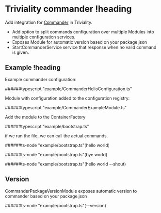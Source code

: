 # Triviality commander !heading

Add integration for [Commander](https://www.npmjs.com/package/commander) in Triviality.

- Add option to split commands configuration over multiple Modules into multiple configuration services.
- Exposes Module for automatic version based on your package.json
- StartCommanderService service that response when no valid command is given. 
  
## Example !heading
 
Example commander configuration:

######typescript "example/CommanderHelloConfiguration.ts"

Module with configuration added to the configuration registry: 

######typescript "example/CommanderExampleModule.ts"

Add the module to the ContainerFactory

######typescript "example/bootstrap.ts"

if we run the file, we can call the actual commands.

######ts-node "example/bootstrap.ts"(hello world)

######ts-node "example/bootstrap.ts"(bye world)

######ts-node "example/bootstrap.ts"(hello world --shout)

## Version

CommanderPackageVersionModule exposes automatic version to commander based on your package.json

######ts-node "example/bootstrap.ts"(--version)
